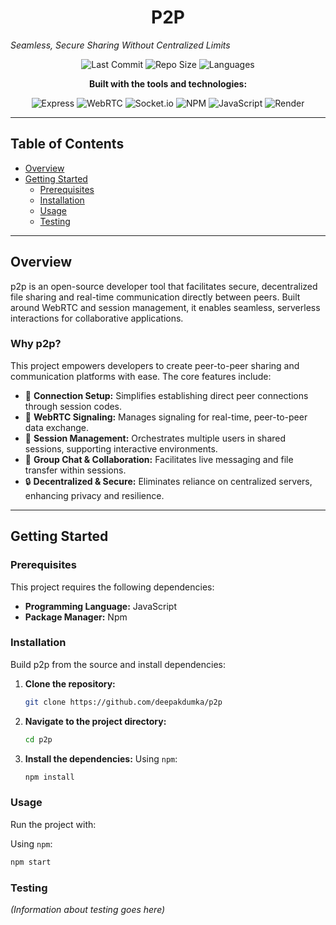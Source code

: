 <h1 align="center">P2P</h1>

*Seamless, Secure Sharing Without Centralized Limits*

<p align="center">
  <img src="https://img.shields.io/github/last-commit/deepakdumka/p2p" alt="Last Commit">
  <img src="https://img.shields.io/github/repo-size/deepakdumka/p2p" alt="Repo Size">
  <img src="https://img.shields.io/github/languages/count/deepakdumka/p2p" alt="Languages">
</p>

<p align="center">
  <strong>Built with the tools and technologies:</strong>
</p>

<p align="center">
  <img src="https://img.shields.io/badge/Express.js-000000?style=for-the-badge&logo=express&logoColor=white" alt="Express">
  <img src="https://img.shields.io/badge/WebRTC-333333?style=for-the-badge&logo=webrtc&logoColor=white" alt="WebRTC">
  <img src="https://img.shields.io/badge/Socket.io-010101?style=for-the-badge&logo=socket.io&logoColor=white" alt="Socket.io">
  <img src="https://img.shields.io/badge/npm-CB3837?style=for-the-badge&logo=npm&logoColor=white" alt="NPM">
  <img src="https://img.shields.io/badge/JavaScript-F7DF1E?style=for-the-badge&logo=javascript&logoColor=black" alt="JavaScript">
  <img src="https://img.shields.io/badge/Render-46E3B7?style=for-the-badge&logo=render&logoColor=white" alt="Render">
</p>

---

## Table of Contents

- [Overview](#overview)
- [Getting Started](#getting-started)
  - [Prerequisites](#prerequisites)
  - [Installation](#installation)
  - [Usage](#usage)
  - [Testing](#testing)

---

## Overview

p2p is an open-source developer tool that facilitates secure, decentralized file sharing and real-time communication directly between peers. Built around WebRTC and session management, it enables seamless, serverless interactions for collaborative applications.

### Why p2p?

This project empowers developers to create peer-to-peer sharing and communication platforms with ease. The core features include:

-   🔗 **Connection Setup:** Simplifies establishing direct peer connections through session codes.
-   📡 **WebRTC Signaling:** Manages signaling for real-time, peer-to-peer data exchange.
-   🤝 **Session Management:** Orchestrates multiple users in shared sessions, supporting interactive environments.
-   💬 **Group Chat & Collaboration:** Facilitates live messaging and file transfer within sessions.
-   🔒 **Decentralized & Secure:** Eliminates reliance on centralized servers, enhancing privacy and resilience.

---

## Getting Started

### Prerequisites

This project requires the following dependencies:

-   **Programming Language:** JavaScript
-   **Package Manager:** Npm

### Installation

Build p2p from the source and install dependencies:

1.  **Clone the repository:**
    ```sh
    git clone https://github.com/deepakdumka/p2p
    ```
2.  **Navigate to the project directory:**
    ```sh
    cd p2p
    ```
3.  **Install the dependencies:**
    Using `npm`:
    ```sh
    npm install
    ```

### Usage

Run the project with:

Using `npm`:
```sh
npm start
```

### Testing

*(Information about testing goes here)*
